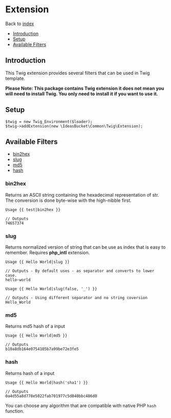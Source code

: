 # Extension
Back to [index](../index.md)

- [Introduction](#introduction)
- [Setup](#setup)
- [Available Filters](#available-filters)

<a name="introduction"></a>
## Introduction
This Twig extension provides several filters that can be used in Twig template. 

**Please Note: This package contains Twig extension it does not mean you will need to install Twig. You only need to install it if you want to use it.**

<a name="setup"></a>
## Setup
    $twig = new Twig_Environment($loader);
    $twig->addExtension(new \IdeasBucket\Common\Twig\Extension);
    
<a name="available-filters"></a>
## Available Filters
- [bin2hex](#bin2hex)
- [slug](#slug)
- [md5](#md5)    
- [hash](#hash) 
    
<a name="bin2hex"></a>
### bin2hex
Returns an ASCII string containing the hexadecimal representation of str. The conversion is done byte-wise with the high-nibble first.  
    
    Usage {{ test|bin2hex }}
    
    // Outputs
    74657374
    
<a name="slug"></a>
### slug
Returns normalized version of string that can be use as index that is easy to remember. Requires **php_intl** extension.  
    
    Usage {{ Hello World|slug }}
    
    // Outputs - By default uses - as separator and converts to lower case.
    hello-world
     
    Usage {{ Hello World|slug(false, '_') }}
        
    // Outputs - Using different separator and no string coversion
    Hello_World 
    
<a name="md5"></a>
### md5
Returns md5 hash of a input  
    
    Usage {{ Hello World|md5 }}
    
    // Outputs
    b10a8db164e0754105b7a99be72e3fe5
    
<a name="hash"></a>
### hash
Returns hash of a input  
    
    Usage {{ Hello World|hash('sha1') }}
    
    // Outputs
    0a4d55a8d778e5022fab701977c5d840bbc486d0
You can choose any algorithm that are compatible with native PHP `hash` function.     